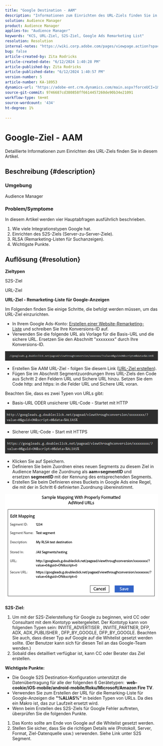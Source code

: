 ```yaml
---
title: "Google Destination - AAM"
description: "Informationen zum Einrichten des URL-Ziels finden Sie in diesem Artikel."
solution: Audience Manager
product: Audience Manager
applies-to: "Audience Manager"
keywords: "KCS, URL-Ziel, S2S-Ziel, Google Ads Remarketing List"
resolution: Resolution
internal-notes: "https://wiki.corp.adobe.com/pages/viewpage.action?spaceKey=MCPI&title=Google+-+AAM+Destination"
bug: false
article-created-by: Zita Rodricks
article-created-date: "6/12/2024 1:40:28 PM"
article-published-by: Zita Rodricks
article-published-date: "6/12/2024 1:40:57 PM"
version-number: 5
article-number: KA-18953
dynamics-url: "https://adobe-ent.crm.dynamics.com/main.aspx?forceUCI=1&pagetype=entityrecord&etn=knowledgearticle&id=3da9b051-c128-ef11-840b-000d3a372703"
source-git-commit: 9746687cd380858ff6614457260de90b34e21091
workflow-type: tm+mt
source-wordcount: '434'
ht-degree: 1%

---
```


# Google-Ziel - AAM


Detaillierte Informationen zum Einrichten des URL-Ziels finden Sie in diesem Artikel.

## Beschreibung {#description}


### Umgebung

Audience Manager

### Problem/Symptome

In diesem Artikel werden vier Hauptabfragen ausführlich beschrieben.

1. Wie viele Integrationstypen Google hat.
2. Einrichten des S2S-Ziels (Server-zu-Server-Ziele).
3. RLSA (Remarketing-Listen für Suchanzeigen).
4. Wichtigste Punkte.



## Auflösung {#resolution}


<b>Zieltypen</b>

S2S-Ziel

URL-Ziel

<b>URL-Ziel - Remarketing-Liste für Google-Anzeigen</b>

Im Folgenden finden Sie einige Schritte, die befolgt werden müssen, um das URL-Ziel einzurichten.

- In Ihrem Google Ads-Konto: [Erstellen einer Website-Remarketing-Liste](https://support.google.com/google-ads/answer/2454064?hl=en) und schreiben Sie Ihre Konversions-ID auf.
- Verwenden Sie die folgende URL als Vorlage für die Basis-URL und die sichere URL. Ersetzen Sie den Abschnitt &quot;xxxxxxxx&quot; durch Ihre Konversions-ID.


![](assets/d548e9c4-67aa-ec11-983f-000d3a349120.png)

- Erstellen Sie AAM URL-Ziel - folgen Sie diesem Link ([URL-Ziel erstellen](https://experienceleague.adobe.com/en/docs/audience-manager/user-guide/features/destinations/custom-destinations/create-url-destination)).
- Fügen Sie im Abschnitt Segmentzuordnungen Ihres URL-Ziels den Code aus Schritt 2 den Feldern URL und Sichere URL hinzu. Setzen Sie dem Code http: and https: in die Felder URL und Sichere URL voran.


Beachten Sie, dass es zwei Typen von URLs gibt:

- Basis-URL ODER unsicherer URL-Code - Startet mit HTTP


![](assets/d73cf7d9-69aa-ec11-983f-000d3a349523.png)

- Sicherer URL-Code - Start mit HTTPS


![](assets/141662e3-69aa-ec11-983f-000d3a349523.png)

- Klicken Sie auf Speichern.
- Definieren Sie beim Zuordnen eines neuen Segments zu diesem Ziel in Audience Manager die Zuordnung als <b>aam=segmentID </b>und ersetzen <b>segmentID </b>mit der Kennung des entsprechenden Segments.
- Erstellen Sie beim Definieren eines Buckets in Google Ads eine Regel, die mit der in Schritt 6 definierten Zuordnung übereinstimmt.


![](assets/64abac91-6aaa-ec11-983f-000d3a349523.png)

<b>S2S-Ziel:</b>

1. Um mit der S2S-Zielerstellung für Google zu beginnen, wird CC oder Consultant mit dem Kontotyp weitergeleitet. Der Kontotyp kann von folgenden Typen sein: INVITE_ADVERTISER , INVITE_PARTNER, DFP, ADX, ADX_PUBLISHER , DFP_BY_GOOGLE, DFP_BY_GOOGLE. Beachten Sie auch, dass dieser Typ auf Google auf die Whitelist gesetzt werden sollte. (Der Benutzer kann sich für diesen Teil an das Google-Team wenden.)
2. Sobald dies detailliert verfügbar ist, kann CC oder Berater das Ziel erstellen.


<b>Wichtigste Punkte: </b>

- Die Google S2S Destination-Konfiguration unterstützt die Datenübertragung für alle der folgenden 6 Gerätetypen:  <b>web-cookie/iOS-mobile/android-mobile/Roku/Microsoft/Amazon Fire TV</b>.
- Verwenden Sie zum Erstellen der URL für die Remarking-Liste für Google-Anzeigen die <b>&quot;%ALIAS%&quot;</b> in beiden Typen von URLs. Da dies ein Makro ist, das zur Laufzeit ersetzt wird.
- Wenn beim Erstellen des S2S-Ziels für Google Fehler auftreten, überprüfen Sie die folgenden Punkte.


1. Das Konto sollte am Ende von Google auf die Whitelist gesetzt werden.
2. Stellen Sie sicher, dass Sie die richtigen Details wie (Protokoll, Server, Format, Ziel-Datenquelle usw.) verwenden. Siehe Link unter S2S Segment.













































